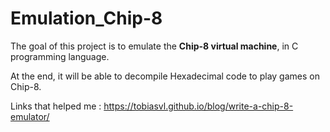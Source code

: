 # Emulation_Chip-8

The goal of this project is to emulate the **Chip-8 virtual machine**, in C programming language.

At the end, it will be able to decompile Hexadecimal code to play games on Chip-8.


Links that helped me :
https://tobiasvl.github.io/blog/write-a-chip-8-emulator/
